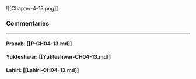 ![[Chapter-4-13.png]]

### Commentaries

---

#### Pranab: [[P-CH04-13.md]]

#### Yukteshwar: [[Yukteshwar-CH04-13.md]]

#### Lahiri: [[Lahiri-CH04-13.md]]
